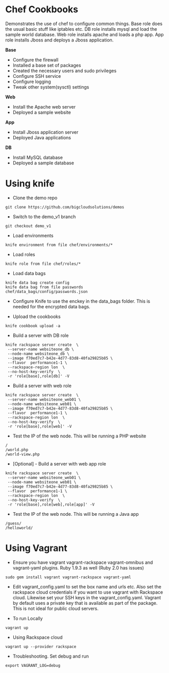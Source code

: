 
Chef Cookbooks
=====

Demonstrates the use of chef to configure common things.   Base role does the usual basic stuff like iptables etc. DB role installs mysql and load the sample world database. Web role installs apache and loads a php app. App role installs Jboss and deploys a Jboss application.

**Base**
  * Configure the firewall
  * Installed a base set of packages
  * Created the necessary users and sudo privileges
  * Configure  SSH service
  * Configure logging
  * Tweak other system(sysctl) settings

**Web**
  * Install the Apache web server
  * Deployed a sample website

**App**
  * Install Jboss application server
  * Deployed Java applications


**DB**
  * Install MySQL database
  * Deployed a sample database


Using knife
=====

 * Clone the demo repo
```
git clone https://github.com/bigcloudsolutions/demos
```

 
 * Switch to the demo_v1 branch
```
git checkout demo_v1
```

 * Load environments
```
knife environment from file chef/environments/*
```

 * Load roles
```
knife role from file chef/roles/*
```

* Load data bags
```
knife data bag create config
knife data bag from file passwords chef/data_bags/config/passwords.json
```

 * Configure Knife to use the enckey in the data_bags folder. This is needed for the encrypted data bags.

 * Upload the cookbooks
```
knife cookbook upload -a
```

 * Build a server with DB role
```
knife rackspace server create  \
 --server-name websiteone_db \
 --node-name websiteone_db \
 --image f70ed7c7-b42e-4d77-83d8-40fa29825b85 \
 --flavor  performance1-1 \
 --rackspace-region lon  \
 --no-host-key-verify  \
 -r 'role[base],role[db]' -V
```

 * Build a server with web role
```
knife rackspace server create  \
 --server-name websiteone_web01 \
 --node-name websiteone_web01 \
 --image f70ed7c7-b42e-4d77-83d8-40fa29825b85 \
 --flavor  performance1-1 \
 --rackspace-region lon  \
 --no-host-key-verify  \
 -r 'role[base],role[web]' -V
```

 * Test the IP of the web node. This will be running a PHP website
```
/
/world.php
/world-view.php
```

 * [Optional] - Build a server with web app role
```
knife rackspace server create  \
 --server-name websiteone_web01 \
 --node-name websiteone_web01 \
 --image f70ed7c7-b42e-4d77-83d8-40fa29825b85 \
 --flavor  performance1-1 \
 --rackspace-region lon  \
 --no-host-key-verify  \
 -r 'role[base],role[web],role[app]' -V
```

 * Test the IP of the web node. This will be running a Java app
```
/guess/
/helloworld/
```

Using Vagrant
=====

 * Ensure you have vagrant vagrant-rackspace vagrant-omnibus and vagrant-yaml plugins. Ruby 1.9.3 as well (Ruby 2.0 has issues)
```
sudo gem install vagrant vagrant-rackspace vagrant-yaml
```

 * Edit vagrant_config.yaml to set the box name and urls etc. Also set the rackspace cloud credentials if you want to use vagrant with Rackspace cloud. Likewise set your SSH keys in the vagrant_config.yaml.  Vagrant by default uses a private key that is available as part of the package. This is not ideal for public cloud servers.


 * To run Locally

```
vagrant up
```

 * Using Rackspace cloud
```
vagrant up --provider rackspace
```

 * Troubleshooting. Set debug and run
```
export VAGRANT_LOG=debug
```

